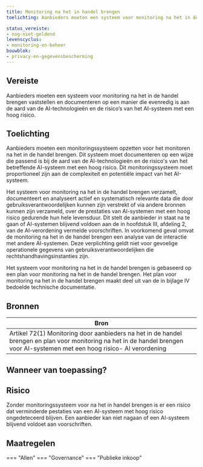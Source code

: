 ```yaml
---
title: Monitoring na het in handel brengen 
toelichting: Aanbieders moeten een systeem voor monitoring na het in de handel brengen vaststellen en documenteren op een manier die evenredig is aan de aard van de AI-technologieën en de risico’s van het AI-systeem met een hoog risico.

status_vereiste:
- nog-niet-geldend
levenscyclus:
- monitoring-en-beheer
bouwblok:
- privacy-en-gegevensbescherming
---
```


<!-- tags -->
## Vereiste

Aanbieders moeten een systeem voor monitoring na het in de handel brengen vaststellen en documenteren op een manier die evenredig is aan de aard van de AI-technologieën en de risico’s van het AI-systeem met een hoog risico.


## Toelichting

Aanbieders moeten een monitoringssysteem opzetten voor het monitoren na het in de handel brengen.
Dit systeem moet documenteren op een wijze die passend is bij de aard van de AI-technologieën en de risico's van het betreffende AI-systeem met een hoog risico.
Dit monitoringssysteem moet proportioneel zijn aan de complexiteit en potentiële impact van het AI-systeem.

Het systeem voor monitoring na het in de handel brengen verzamelt, documenteert en analyseert actief en systematisch relevante data die door gebruiksverantwoordelijken kunnen zijn verstrekt of via andere bronnen kunnen zijn verzameld, over de prestaties van AI-systemen met een hoog risico gedurende hun hele levensduur.
Dit stelt de aanbieder in staat na te gaan of AI-systemen blijvend voldoen aan de in hoofdstuk III, afdeling 2, van de AI-verordening vermelde voorschriften.
In voorkomend geval omvat de monitoring na het in de handel brengen een analyse van de interactie met andere AI-systemen.
Deze verplichting geldt niet voor gevoelige operationele gegevens van gebruiksverantwoordelijken die rechtshandhavingsinstanties zijn.

Het systeem voor monitoring na het in de handel brengen is gebaseerd op een plan voor monitoring na het in de handel brengen.
Het plan voor monitoring na het in de handel brengen maakt deel uit van de in bijlage IV bedoelde technische documentatie.

## Bronnen

| Bron                        |
|-----------------------------|
|Artikel 72(1) Monitoring door aanbieders na het in de handel brengen en plan voor monitoring na het in de handel brengen voor AI-systemen met een hoog risico- AI verordening|

## Wanneer van toepassing?


## Risico

Zonder monitoringssysteem voor na het in handel brengen is er een risico dat verminderde pestaties van een AI-systeem met hoog risico ongedeteceerd blijven.
Een aanbieder kan niet nagaan of een AI-systeem blijvend voldoet aan voorschriften.

## Maatregelen

=== "Allen"
	<!-- list_maatregelen vereiste/monitoring_na_het_in_de_handel_brengen -->
=== "Governance"
	<!-- list_maatregelen vereiste/monitoring_na_het_in_de_handel_brengen boubwlok/governance -->
=== "Publieke inkoop"
	<!-- list_maatregelen vereiste/monitoring_na_het_in_de_handel_brengen bouwblok/publieke-inkoop -->
